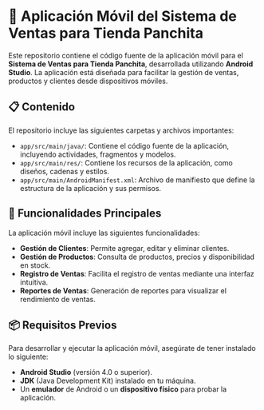 # 📱 Aplicación Móvil del Sistema de Ventas para Tienda Panchita

Este repositorio contiene el código fuente de la aplicación móvil para el **Sistema de Ventas para Tienda Panchita**, desarrollada utilizando **Android Studio**. La aplicación está diseñada para facilitar la gestión de ventas, productos y clientes desde dispositivos móviles.

## 📋 Contenido

El repositorio incluye las siguientes carpetas y archivos importantes:

- `app/src/main/java/`: Contiene el código fuente de la aplicación, incluyendo actividades, fragmentos y modelos.
- `app/src/main/res/`: Contiene los recursos de la aplicación, como diseños, cadenas y estilos.
- `app/src/main/AndroidManifest.xml`: Archivo de manifiesto que define la estructura de la aplicación y sus permisos.

## 🚀 Funcionalidades Principales

La aplicación móvil incluye las siguientes funcionalidades:

- **Gestión de Clientes**: Permite agregar, editar y eliminar clientes.
- **Gestión de Productos**: Consulta de productos, precios y disponibilidad en stock.
- **Registro de Ventas**: Facilita el registro de ventas mediante una interfaz intuitiva.
- **Reportes de Ventas**: Generación de reportes para visualizar el rendimiento de ventas.

## 📦 Requisitos Previos

Para desarrollar y ejecutar la aplicación móvil, asegúrate de tener instalado lo siguiente:

- **Android Studio** (versión 4.0 o superior).
- **JDK** (Java Development Kit) instalado en tu máquina.
- Un **emulador** de Android o un **dispositivo físico** para probar la aplicación.
